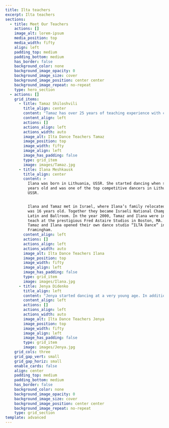 ```yaml
---
title: Ilta teachers
excerpt: Ilta teachers
sections:
  - title: Meet Our Teachers
    actions: []
    image_alt: lorem-ipsum
    media_position: top
    media_width: fifty
    align: left
    padding_top: medium
    padding_bottom: medium
    has_border: false
    background_color: none
    background_image_opacity: 0
    background_image_size: cover
    background_image_position: center center
    background_image_repeat: no-repeat
    type: hero_section
  - actions: []
    grid_items:
      - title: Tamaz Shiloshvili
        title_align: center
        content: "Tamaz has over 25 years of teaching experience with children and adults. He was born in Georgia, USSR and started learning to dance when he was 8 years old.\_ Tamaz started dancing competitively shortly after and had consistently held top places.\n\nWhen Tamaz was 16 years, his family relocated to Israel where he met Ilana. Together they became Israeli National Champions in Latin and Ballroom. In 2000 Tamaz and Ilana were invited to teach at the prestigious Fred Astaire Studios in Boston, MA.\_In 2006 Tamaz and Ilana opened their own studio “ILTA Dance” in Framingham.\n"
        content_align: left
        actions: []
        actions_align: left
        actions_width: auto
        image_alt: Ilta Dance Teachers Tamaz
        image_position: top
        image_width: fifty
        image_align: left
        image_has_padding: false
        type: grid_item
        image: images/Tamaz.jpg
      - title: Ilana Meshkausk
        title_align: center
        content: >
          Ilana was born in Lithuania, USSR. She started dancing when she was 6
          years old and was one of the top competitive dancers in Lithuania,
          USSR.


          Ilana and Tamaz met in Israel, where Ilana’s family relocated when she
          was 16 years old. Together they became Israeli National Champions in
          Latin and Ballroom. In the year 2000, Tamaz and Ilana were invited to
          teach at the prestigious Fred Astaire Studios in Boston, MA. In 2006
          Tamaz and Ilana opened their own dance studio “ILTA Dance” in
          Framingham.
        content_align: left
        actions: []
        actions_align: left
        actions_width: auto
        image_alt: Ilta Dance Teachers Ilana
        image_position: top
        image_width: fifty
        image_align: left
        image_has_padding: false
        type: grid_item
        image: images/Ilana.jpg
      - title: Jenya Didenko
        title_align: left
        content: "Jenya started dancing at a very young age. In addition to ballroom dancing,\_she was also learning ballet, contemporary dance and hip-hop.\_From her early years, Jenya loved to choreograph and teach others to dance. When she was only 16, her students were winners and finalists at many Ukrainian competitions and dance talent shows.\_In 2010 Jenya moved to the USA. \_After 4 year of dancing as amateur, Jenya became\_professional dancer and instructor.\n\nHer accomplishments include:\nTwin Cities Open Ballroom Champion\nThe Commonwealth Classic Champion\nDancing a la Carte Champion\nNashville Stars Champion.\n"
        content_align: left
        actions: []
        actions_align: left
        actions_width: auto
        image_alt: Ilta Dance Teachers Jenya
        image_position: top
        image_width: fifty
        image_align: left
        image_has_padding: false
        type: grid_item
        image: images/Jenya.jpg
    grid_cols: three
    grid_gap_vert: small
    grid_gap_horiz: small
    enable_cards: false
    align: center
    padding_top: medium
    padding_bottom: medium
    has_border: false
    background_color: none
    background_image_opacity: 0
    background_image_size: cover
    background_image_position: center center
    background_image_repeat: no-repeat
    type: grid_section
template: advanced
---
```

